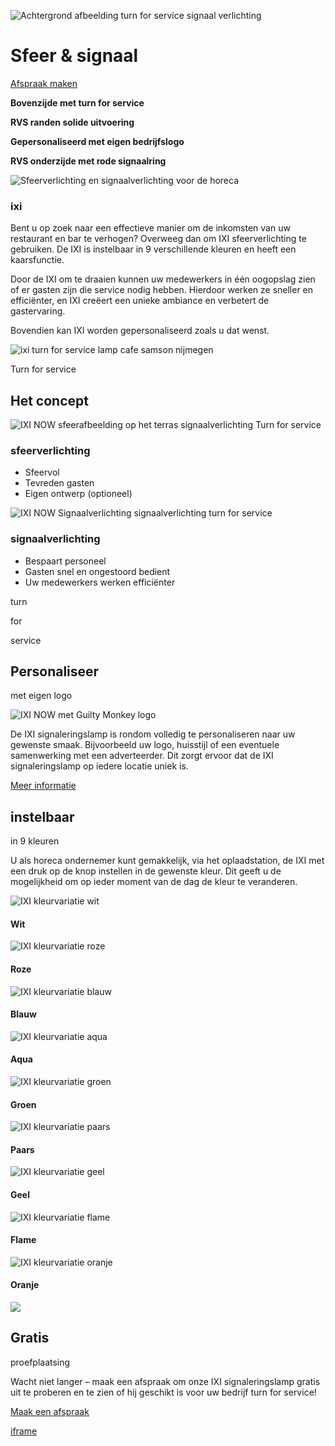 ![Achtergrond afbeelding turn for service signaal verlichting](https://www.ixi-now.com/wp-content/uploads/2022/07/hero-img.jpg)

# Sfeer & **signaal**

[Afspraak maken](https://www.ixi-now.com/contact/)

**Bovenzijde met turn for service**

**RVS randen solide uitvoering**

**Gepersonaliseerd met eigen bedrijfslogo**

**RVS onderzijde met rode signaalring**

![Sfeerverlichting en signaalverlichting voor de horeca](https://www.ixi-now.com/wp-content/themes/ixi-now/images/IXI-NOW-sfeerverlichting-en-signaalverlichting.png)

### ixi

Bent u op zoek naar een effectieve manier om de inkomsten van uw restaurant en bar te verhogen? Overweeg dan om IXI sfeerverlichting te gebruiken. De IXI is instelbaar in 9 verschillende kleuren en heeft een kaarsfunctie.

Door de IXI om te draaien kunnen uw medewerkers in één oogopslag zien of er gasten zijn die service nodig hebben. Hierdoor werken ze sneller en efficiënter, en IXI creëert een unieke ambiance en verbetert de gastervaring.

Bovendien kan IXI worden gepersonaliseerd zoals u dat wenst.

![ixi turn for service lamp cafe samson nijmegen](https://www.ixi-now.com/wp-content/uploads/2023/03/foto-koffie-en-gebak_-scaled.jpg)

Turn for service

## Het concept

![IXI NOW sfeerafbeelding op het terras signaalverlichting Turn for service](https://www.ixi-now.com/wp-content/uploads/2022/07/service-img1.jpg)

### sfeerverlichting

- Sfeervol
- Tevreden gasten
- Eigen ontwerp (optioneel)

![IXI NOW Signaalverlichting signaalverlichting turn for service](https://www.ixi-now.com/wp-content/uploads/2022/07/service-img2.jpg)

### signaalverlichting

- Bespaart personeel
- Gasten snel en ongestoord bedient
- Uw medewerkers werken efficiënter

turn

for

service

## Personaliseer

met eigen logo

![IXI NOW met Guilty Monkey logo](https://www.ixi-now.com/wp-content/uploads/2022/07/personalize-img1.png)

De IXI signaleringslamp is rondom volledig te personaliseren naar uw gewenste smaak. Bijvoorbeeld uw logo, huisstijl of een eventuele samenwerking met een adverteerder. Dit zorgt ervoor dat de IXI signaleringslamp op iedere locatie uniek is.

[Meer informatie](https://www.ixi-now.com/adverteren)

## instelbaar

in 9 kleuren

U als horeca ondernemer kunt gemakkelijk, via het oplaadstation, de IXI met een druk op de knop instellen in de gewenste kleur. Dit geeft u de mogelijkheid om op ieder moment van de dag de kleur te veranderen.

![IXI kleurvariatie wit](https://www.ixi-now.com/wp-content/uploads/2022/09/wit-2.png)

#### Wit

![IXI kleurvariatie roze](https://www.ixi-now.com/wp-content/uploads/2022/08/IXI-kleurvariatie-roze.png)

#### Roze

![IXI kleurvariatie blauw](https://www.ixi-now.com/wp-content/uploads/2022/08/IXI-kleurvariatie-blauw.png)

#### Blauw

![IXI kleurvariatie aqua](https://www.ixi-now.com/wp-content/uploads/2022/08/IXI-kleurvariatie-aqua.png)

#### Aqua

![IXI kleurvariatie groen](https://www.ixi-now.com/wp-content/uploads/2022/08/IXI-kleurvariatie-groen.png)

#### Groen

![IXI kleurvariatie paars](https://www.ixi-now.com/wp-content/uploads/2022/08/IXI-kleurvariatie-paars.png)

#### Paars

![IXI kleurvariatie geel](https://www.ixi-now.com/wp-content/uploads/2022/08/IXI-kleurvariatie-geel.png)

#### Geel

![IXI kleurvariatie flame](https://www.ixi-now.com/wp-content/uploads/2022/09/flame.png)

#### Flame

![IXI kleurvariatie oranje](https://www.ixi-now.com/wp-content/uploads/2022/08/IXI-kleurvariatie-oranje.png)

#### Oranje

![](https://www.ixi-now.com/wp-content/themes/ixi-now/images/adjustable-img.jpg)

## Gratis

proefplaatsing

Wacht niet langer – maak een afspraak om onze IXI signaleringslamp gratis uit te proberen en te zien of hij geschikt is voor uw bedrijf turn for service!

[Maak een afspraak](https://www.ixi-now.com/contact/)

[iframe](https://www.google.com/recaptcha/api2/anchor?ar=1&k=6LeGx44jAAAAADSVeaQjpDl79WbDZPXiiU7aZ5gJ&co=aHR0cHM6Ly93d3cuaXhpLW5vdy5jb206NDQz&hl=en&v=jt8Oh2-Ue1u7nEbJQUIdocyd&size=invisible&cb=bfpoemt2o4v2)